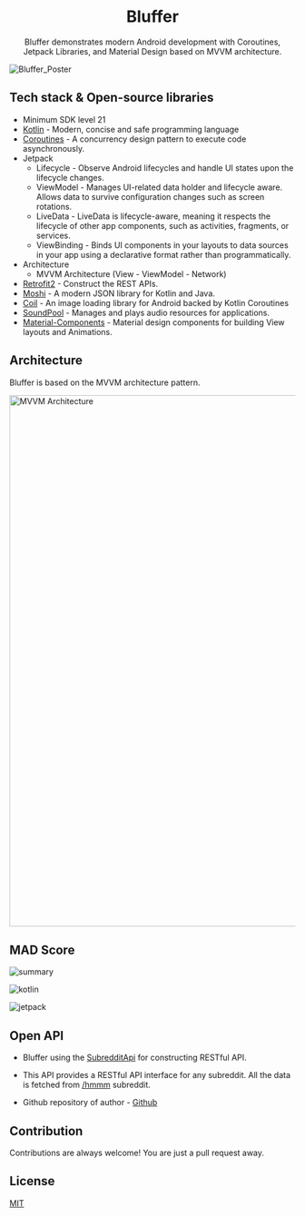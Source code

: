 <h1 align="center">Bluffer</h1>

<p align="center">  
Bluffer demonstrates modern Android development with Coroutines, Jetpack Libraries, and Material Design based on MVVM architecture.
</p>


![Bluffer_Poster](https://user-images.githubusercontent.com/81246797/176945231-e672db11-78c7-4a76-bae5-2705f62241d2.png)


## Tech stack & Open-source libraries
- Minimum SDK level 21
- [Kotlin](https://kotlinlang.org/) - Modern, concise and safe programming language
- [Coroutines](https://github.com/Kotlin/kotlinx.coroutines) - A concurrency design pattern to execute code asynchronously.
- Jetpack
  - Lifecycle - Observe Android lifecycles and handle UI states upon the lifecycle changes.
  - ViewModel - Manages UI-related data holder and lifecycle aware. Allows data to survive configuration changes such as screen rotations.
  - LiveData - LiveData is lifecycle-aware, meaning it respects the lifecycle of other app components, such as activities, fragments, or services.
  - ViewBinding - Binds UI components in your layouts to data sources in your app using a declarative format rather than programmatically.
- Architecture
  - MVVM Architecture (View - ViewModel - Network)
- [Retrofit2](https://github.com/square/retrofit) - Construct the REST APIs.
- [Moshi](https://github.com/square/moshi/) - A modern JSON library for Kotlin and Java.
- [Coil](https://github.com/coil-kt/coil) - An image loading library for Android backed by Kotlin Coroutines
- [SoundPool](https://developer.android.com/reference/android/media/SoundPool) - Manages and plays audio resources for applications.
- [Material-Components](https://github.com/material-components/material-components-android) - Material design components for building View layouts and Animations.


## Architecture
Bluffer is based on the MVVM architecture pattern.

<img width="936" alt="MVVM Architecture" src="https://user-images.githubusercontent.com/81246797/175111562-b1810235-3e5e-403e-a6c2-d917b56ca45b.png">


## MAD Score

![summary](https://user-images.githubusercontent.com/81246797/175074332-21e64a45-88b6-4ec0-a005-92e7969e6035.png)

![kotlin](https://user-images.githubusercontent.com/81246797/175074396-c2b31794-d699-4ad7-b65a-a322f9824683.png)

![jetpack](https://user-images.githubusercontent.com/81246797/175074250-5938a9f0-766d-4b2f-9965-f8fdce09d207.png)


## Open API

- Bluffer using the [SubredditApi](https://meme-api.herokuapp.com/gimme/hmmm) for constructing RESTful API.<br>

- This API provides a RESTful API interface for any subreddit. All the data is fetched from [/hmmm](https://www.reddit.com/r/hmmm/) subreddit.

- Github repository of author - [Github](https://github.com/D3vd/Meme_Api)


## Contribution

Contributions are always welcome! You are just a pull request away.


## License

[MIT](https://choosealicense.com/licenses/mit/)
